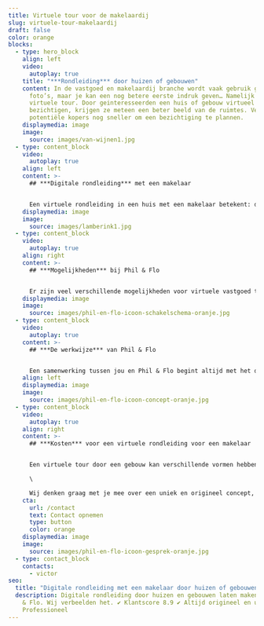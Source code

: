 ```yaml
---
title: Virtuele tour voor de makelaardij
slug: virtuele-tour-makelaardij
draft: false
color: orange
blocks:
  - type: hero_block
    align: left
    video:
      autoplay: true
    title: "***Rondleiding*** door huizen of gebouwen"
    content: In de vastgoed en makelaardij branche wordt vaak gebruik gemaakt van
      foto’s, maar je kan een nog betere eerste indruk geven… Namelijk met een
      virtuele tour. Door geinteresseerden een huis of gebouw virtueel te laten
      bezichtigen, krijgen ze meteen een beter beeld van de ruimtes. Verleid
      potentiële kopers nog sneller om een bezichtiging te plannen.
    displaymedia: image
    image:
      source: images/van-wijnen1.jpg
  - type: content_block
    video:
      autoplay: true
    align: left
    content: >-
      ## ***Digitale rondleiding*** met een makelaar


      Een virtuele rondleiding in een huis met een makelaar betekent: direct meer informatie voor de potentiële kopers. De makelaar kan meteen inzicht bieden in alle ins en outs en mogelijkheden tot verbouwing. De virtuele tour met makelaar zal sneller zorgen voor een volgende stap in de aankoop naar een woning of bedrijfspand.
    displaymedia: image
    image:
      source: images/lamberink1.jpg
  - type: content_block
    video:
      autoplay: true
    align: right
    content: >-
      ## ***Mogelijkheden*** bij Phil & Flo


      Er zijn veel verschillende mogelijkheden voor virtuele vastgoed tours. Phil & Flo heeft ervaring met 360 graden [video’s](https://www.philenflo.nl/360-graden-video-laten-maken/) en foto’s, VR (virtual reality), 3D rondleidingen en interactieve tours. Het is afhankelijk van de vraag of opdracht welke videovorm geschikt is. We gaan daarom graag met je in gesprek om te kijken welke videovorm bij jullie vastgoed of makelaardij bedrijf past. Neem vrijblijvend contact met ons op voor de mogelijkheden.
    displaymedia: image
    image:
      source: images/phil-en-flo-icoon-schakelschema-oranje.jpg
  - type: content_block
    video:
      autoplay: true
    content: >-
      ## ***De werkwijze*** van Phil & Flo


      Een samenwerking tussen jou en Phil & Flo begint altijd met het delen van een idee en visie. In een intakegesprek bespreken we de ideeën, wensen en doelen. Daarna kunnen we gaan werken aan een technisch kader om de opdracht te vormen. Als de opdracht vaststaat, maak je kennis met een van onze creative producers. Zij begeleidt je door het verdere proces. Met de creative producer beginnen we met een creatieve sessie, waarin wordt bepaald hoe de kaders voor de virtuele rondleiding toerisme worden ingekleurd. Wat gaan we filmen? Gebruiken we een voice-over of zetten we figuranten in? Alle onderdelen worden verzameld en aan elkaar verbonden in een wireframe. Op basis daarvan maakt de creative producer afspraken over de benodigde mensen en locaties en wordt een draaiboek gemaakt.
    align: left
    displaymedia: image
    image:
      source: images/phil-en-flo-icoon-concept-oranje.jpg
  - type: content_block
    video:
      autoplay: true
    align: right
    content: >-
      ## ***Kosten*** voor een virtuele rondleiding voor een makelaar


      Een virtuele tour door een gebouw kan verschillende vormen hebben. De kosten hiervan zijn afhankelijk van de wensen en eisen van het bedrijf. Gaat het om één tour, meerdere tours of wil je een aantal tours bundelen? Wij werken met offertes op maat. Een persoonlijke offerte is dé manier om concreet inzicht te bieden in de kosten. Er zijn meerdere factoren die invloed hebben op de prijs. Phil & Flo werkt met eerlijke tarieven en is volledig transparant.\

      \

      Wij denken graag met je mee over een uniek en origineel concept, dat voldoet aan jouw wensen en eisen. Onze expertise wordt ingezet voor het beste concept. Wil je meer weten? Neem dan contact op voor een vrijblijvende offerte.
    cta:
      url: /contact
      text: Contact opnemen
      type: button
      color: orange
    displaymedia: image
    image:
      source: images/phil-en-flo-icoon-gesprek-oranje.jpg
  - type: contact_block
    contacts:
      - victor
seo:
  title: "Digitale rondleiding met een makelaar door huizen of gebouwen | Phil & Flo "
  description: Digitale rondleiding door huizen en gebouwen laten maken door Phil
    & Flo. Wij verbeelden het. ✔ Klantscore 8.9 ✔ Altijd origineel en uniek ✔
    Professioneel
---
```

